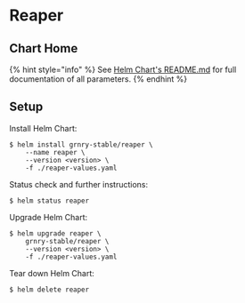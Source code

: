 # Reaper

## Chart Home

{% hint style="info" %}
See [Helm Chart's README.md](https://github.com/syncier/grnry-reaper/tree/master/helm) for full documentation of all parameters.
{% endhint %}

## Setup

Install Helm Chart:

```text
$ helm install grnry-stable/reaper \
    --name reaper \
    --version <version> \
    -f ./reaper-values.yaml
```

Status check and further instructions:

```text
$ helm status reaper
```

Upgrade Helm Chart:

```text
$ helm upgrade reaper \
    grnry-stable/reaper \
    --version <version> \
    -f ./reaper-values.yaml
```

Tear down Helm Chart:

```text
$ helm delete reaper
```

